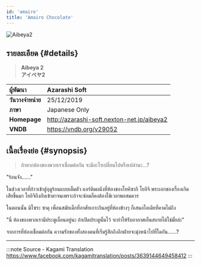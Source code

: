 ```yaml
---
id: 'amairo'
title: 'Amairo Chocolate'
---
```


![Aibeya2](/img/visualnovel/preview/aibeya2.jpeg)

## รายละเอียด {#details}

> **Aibeya 2**  
> **アイベヤ2**

| ผู้พัฒนา | Azarashi Soft |
| :---- | :---- |
| **วันวางจำหน่าย** | 25/12/2019 |
| **ภาษา** | Japanese Only |
| **Homepage** | http://azarashi-soft.nexton-net.jp/aibeya2 |
| **VNDB** | https://vndb.org/v29052 |

## เนื้อเรื่องย่อ {#synopsis}

> ‍‍‍‍‍‍ถ้าหากห้องของพวกเราเชื่อมต่อกัน
> จะมีอะไรเปลี่ยนไปหรือเปล่านะ...?

"ร้อนจัง......"

ในช่วงเวลาที่ก้าวเข้าสู่ฤดูร้อนแบบเต็มตัว แอร์ติดผนังที่ห้องของโทคิซากิ โยอิจิ พระเอกของเรื่องเกิดเสียขึ้นมา โยอิจิถึงกับเข้าตาจนเพราะถ้าจะซ่อมก็คงต้องใช้เวลาพอสมควร

ในตอนนั้น มิโซระ ซาคุ เพื่อนสมัยเด็กที่อาศัยเกาะกินอยู่ที่ห้องข้างๆ ก็เสนอไอเดียที่คาดไม่ถึง

"นี่ ห้องของพวกเรามีประตูเลื่อนอยู่นะ
ถ้าเปิดประตูนั้นไว้ จะทำให้รับอากาศเย็นสบายได้ใช่มั้ยล่ะ"

จากการที่ห้องเชื่อมต่อกัน
ความรักของทั้งสองคนที่เริ่มรู้สึกถึงอีกฝ่ายจะมุ่งหน้าไปที่ใดกัน......?

---
:::note Source - Kagami Translation
https://www.facebook.com/kagamitranslation/posts/3639144649458412
:::